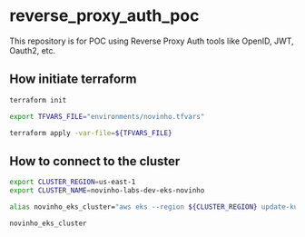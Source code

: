 
# reverse_proxy_auth_poc

This repository is for POC using Reverse Proxy Auth tools like OpenID, JWT, Oauth2, etc.

## How initiate terraform

```sh
terraform init

export TFVARS_FILE="environments/novinho.tfvars"

terraform apply -var-file=${TFVARS_FILE}
```

## How to connect to the cluster

```sh
export CLUSTER_REGION=us-east-1
export CLUSTER_NAME=novinho-labs-dev-eks-novinho

alias novinho_eks_cluster="aws eks --region ${CLUSTER_REGION} update-kubeconfig --name ${CLUSTER_NAME}"

novinho_eks_cluster
```

